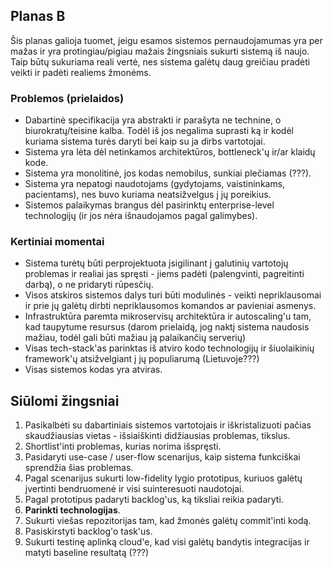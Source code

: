 ## Planas B

Šis planas galioja tuomet, jeigu esamos sistemos pernaudojamumas yra per mažas ir yra protingiau/pigiau mažais žingsniais sukurti sistemą iš naujo. Taip būtų sukuriama reali vertė, nes sistema galėtų daug greičiau pradėti veikti ir padėti realiems žmonėms.

### Problemos (prielaidos)

 - Dabartinė specifikacija yra abstrakti ir parašyta ne technine, o biurokratų/teisine kalba. Todėl iš jos negalima suprasti ką ir kodėl kuriama sistema turės daryti bei kaip su ja dirbs vartotojai. 
 - Sistema yra lėta dėl netinkamos architektūros, bottleneck'ų ir/ar klaidų kode.
 - Sistema yra monolitinė, jos kodas nemobilus, sunkiai plečiamas (???).
 - Sistema yra nepatogi naudotojams (gydytojams, vaistininkams, pacientams), nes buvo kuriama neatsižvelgus į jų poreikius.
 - Sistemos palaikymas brangus dėl pasirinktų enterprise-level technologijų (ir jos nėra išnaudojamos pagal galimybes).

### Kertiniai momentai

 - Sistema turėtų būti perprojektuota įsigilinant į galutinių vartotojų problemas ir realiai jas spręsti - jiems padėti (palengvinti, pagreitinti darbą), o ne pridaryti rūpesčių.
 - Visos atskiros sistemos dalys turi būti modulinės - veikti nepriklausomai ir prie jų galėtų dirbti nepriklausomos komandos ar pavieniai asmenys.
 - Infrastruktūra paremta mikroservisų architektūra ir autoscaling'u tam, kad taupytume resursus (darom prielaidą, jog naktį sistema naudosis mažiau, todėl gali būti mažiau ją palaikančių serverių)
 - Visas tech-stack'as parinktas iš atviro kodo technologijų ir šiuolaikinių framework'ų atsižvelgiant į jų populiarumą (Lietuvoje???)
 - Visas sistemos kodas yra atviras.

## Siūlomi žingsniai

1. Pasikalbėti su dabartiniais sistemos vartotojais ir iškristalizuoti pačias skaudžiausias vietas - išsiaiškinti didžiausias problemas, tikslus.
1. Shortlist'inti problemas, kurias norima išspręsti.
1. Pasidaryti use-case / user-flow scenarijus, kaip sistema funkciškai sprendžia šias problemas.
1. Pagal scenarijus sukurti low-fidelity lygio prototipus, kuriuos galėtų įvertinti bendruomenė ir visi suinteresuoti naudotojai.
1. Pagal prototipus padaryti backlog'us, ką tiksliai reikia padaryti.
1. **Parinkti technologijas**.
1. Sukurti viešas repozitorijas tam, kad žmonės galėtų commit'inti kodą. 
1. Pasiskirstyti backlog'o task'us. 
1. Sukurti testinę aplinką cloud'e, kad visi galėtų bandytis integracijas ir matyti baseline resultatą (???)
